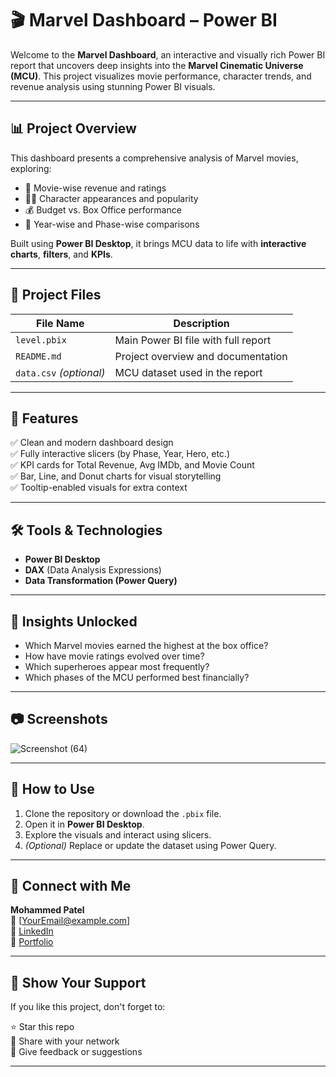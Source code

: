 
# 🎬 Marvel Dashboard – Power BI

Welcome to the **Marvel Dashboard**, an interactive and visually rich Power BI report that uncovers deep insights into the **Marvel Cinematic Universe (MCU)**. This project visualizes movie performance, character trends, and revenue analysis using stunning Power BI visuals.

 <!-- Replace with actual image link if available -->

---

## 📊 Project Overview

This dashboard presents a comprehensive analysis of Marvel movies, exploring:

- 🎥 Movie-wise revenue and ratings
- 🦸‍♂️ Character appearances and popularity
- 💰 Budget vs. Box Office performance
- 📅 Year-wise and Phase-wise comparisons

Built using **Power BI Desktop**, it brings MCU data to life with **interactive charts**, **filters**, and **KPIs**.

---

## 📁 Project Files

| File Name     | Description                         |
|---------------|-------------------------------------|
| `level.pbix`  | Main Power BI file with full report |
| `README.md`   | Project overview and documentation  |
| `data.csv` *(optional)* | MCU dataset used in the report |

---

## 🚀 Features

✅ Clean and modern dashboard design  
✅ Fully interactive slicers (by Phase, Year, Hero, etc.)  
✅ KPI cards for Total Revenue, Avg IMDb, and Movie Count  
✅ Bar, Line, and Donut charts for visual storytelling  
✅ Tooltip-enabled visuals for extra context  

---

## 🛠 Tools & Technologies

- **Power BI Desktop**
- **DAX** (Data Analysis Expressions)
- **Data Transformation (Power Query)**

---

## 🧠 Insights Unlocked

- Which Marvel movies earned the highest at the box office?
- How have movie ratings evolved over time?
- Which superheroes appear most frequently?
- Which phases of the MCU performed best financially?

---

## 📷 Screenshots

![Screenshot (64)](https://github.com/mohammedpatel2024/marvel-dashboard-powerbi/assets/167425451/6e94dc9a-ac78-491c-97ef-70e6193e0f81)

---

## 📌 How to Use

1. Clone the repository or download the `.pbix` file.
2. Open it in **Power BI Desktop**.
3. Explore the visuals and interact using slicers.
4. *(Optional)* Replace or update the dataset using Power Query.

---

## 🤝 Connect with Me

**Mohammed Patel**  
📧 [YourEmail@example.com]  
🔗 [LinkedIn](https://www.linkedin.com/in/yourprofile)  
📂 [Portfolio](https://yourportfolio.com)

---

## 🌟 Show Your Support

If you like this project, don't forget to:

⭐ Star this repo  
🔁 Share with your network  
📝 Give feedback or suggestions  

---

